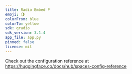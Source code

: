 ```yaml
---
title: Radio Embed P
emoji: 🌖
colorFrom: blue
colorTo: yellow
sdk: gradio
sdk_version: 3.1.4
app_file: app.py
pinned: false
license: mit
---
```


Check out the configuration reference at https://huggingface.co/docs/hub/spaces-config-reference
